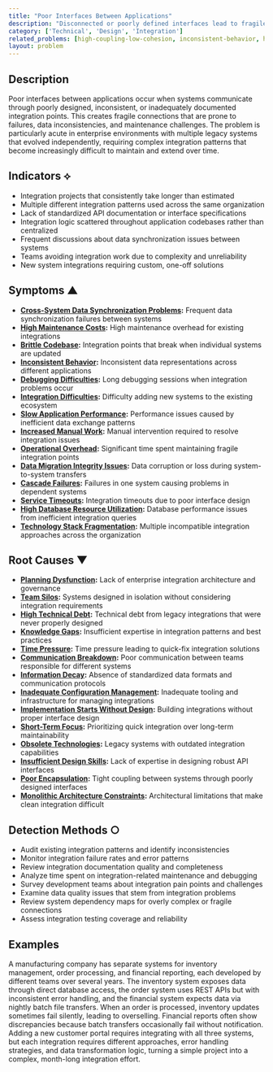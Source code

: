 ```yaml
---
title: "Poor Interfaces Between Applications"
description: "Disconnected or poorly defined interfaces lead to fragile integrations and inconsistent data"
category: ['Technical', 'Design', 'Integration']
related_problems: [high-coupling-low-cohesion, inconsistent-behavior, high-maintenance-costs]
layout: problem
---
```


## Description

Poor interfaces between applications occur when systems communicate through poorly designed, inconsistent, or inadequately documented integration points. This creates fragile connections that are prone to failures, data inconsistencies, and maintenance challenges. The problem is particularly acute in enterprise environments with multiple legacy systems that evolved independently, requiring complex integration patterns that become increasingly difficult to maintain and extend over time.

## Indicators ⟡

- Integration projects that consistently take longer than estimated
- Multiple different integration patterns used across the same organization
- Lack of standardized API documentation or interface specifications
- Integration logic scattered throughout application codebases rather than centralized
- Frequent discussions about data synchronization issues between systems
- Teams avoiding integration work due to complexity and unreliability
- New system integrations requiring custom, one-off solutions

## Symptoms ▲

- **[Cross-System Data Synchronization Problems](cross-system-data-synchronization-problems.md):** Frequent data synchronization failures between systems
- **[High Maintenance Costs](high-maintenance-costs.md):** High maintenance overhead for existing integrations
- **[Brittle Codebase](brittle-codebase.md):** Integration points that break when individual systems are updated
- **[Inconsistent Behavior](inconsistent-behavior.md):** Inconsistent data representations across different applications
- **[Debugging Difficulties](debugging-difficulties.md):** Long debugging sessions when integration problems occur
- **[Integration Difficulties](integration-difficulties.md):** Difficulty adding new systems to the existing ecosystem
- **[Slow Application Performance](slow-application-performance.md):** Performance issues caused by inefficient data exchange patterns
- **[Increased Manual Work](increased-manual-work.md):** Manual intervention required to resolve integration issues
- **[Operational Overhead](operational-overhead.md):** Significant time spent maintaining fragile integration points
- **[Data Migration Integrity Issues](data-migration-integrity-issues.md):** Data corruption or loss during system-to-system transfers
- **[Cascade Failures](cascade-failures.md):** Failures in one system causing problems in dependent systems
- **[Service Timeouts](service-timeouts.md):** Integration timeouts due to poor interface design
- **[High Database Resource Utilization](high-database-resource-utilization.md):** Database performance issues from inefficient integration queries
- **[Technology Stack Fragmentation](technology-stack-fragmentation.md):** Multiple incompatible integration approaches across the organization

## Root Causes ▼

- **[Planning Dysfunction](planning-dysfunction.md):** Lack of enterprise integration architecture and governance
- **[Team Silos](team-silos.md):** Systems designed in isolation without considering integration requirements
- **[High Technical Debt](high-technical-debt.md):** Technical debt from legacy integrations that were never properly designed
- **[Knowledge Gaps](knowledge-gaps.md):** Insufficient expertise in integration patterns and best practices
- **[Time Pressure](time-pressure.md):** Time pressure leading to quick-fix integration solutions
- **[Communication Breakdown](communication-breakdown.md):** Poor communication between teams responsible for different systems
- **[Information Decay](information-decay.md):** Absence of standardized data formats and communication protocols
- **[Inadequate Configuration Management](inadequate-configuration-management.md):** Inadequate tooling and infrastructure for managing integrations
- **[Implementation Starts Without Design](implementation-starts-without-design.md):** Building integrations without proper interface design
- **[Short-Term Focus](short-term-focus.md):** Prioritizing quick integration over long-term maintainability
- **[Obsolete Technologies](obsolete-technologies.md):** Legacy systems with outdated integration capabilities
- **[Insufficient Design Skills](insufficient-design-skills.md):** Lack of expertise in designing robust API interfaces
- **[Poor Encapsulation](poor-encapsulation.md):** Tight coupling between systems through poorly designed interfaces
- **[Monolithic Architecture Constraints](monolithic-architecture-constraints.md):** Architectural limitations that make clean integration difficult

## Detection Methods ○

- Audit existing integration patterns and identify inconsistencies
- Monitor integration failure rates and error patterns
- Review integration documentation quality and completeness
- Analyze time spent on integration-related maintenance and debugging
- Survey development teams about integration pain points and challenges
- Examine data quality issues that stem from integration problems
- Review system dependency maps for overly complex or fragile connections
- Assess integration testing coverage and reliability

## Examples

A manufacturing company has separate systems for inventory management, order processing, and financial reporting, each developed by different teams over several years. The inventory system exposes data through direct database access, the order system uses REST APIs but with inconsistent error handling, and the financial system expects data via nightly batch file transfers. When an order is processed, inventory updates sometimes fail silently, leading to overselling. Financial reports often show discrepancies because batch transfers occasionally fail without notification. Adding a new customer portal requires integrating with all three systems, but each integration requires different approaches, error handling strategies, and data transformation logic, turning a simple project into a complex, month-long integration effort.